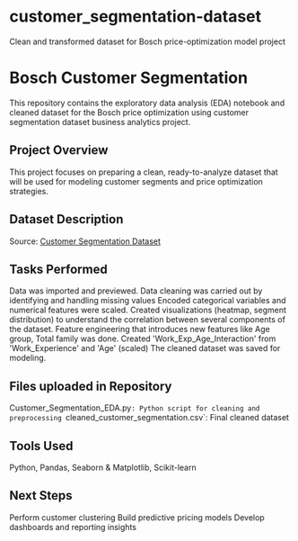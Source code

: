 # customer_segmentation-dataset
Clean and transformed dataset for Bosch price-optimization model project
# Bosch Customer Segmentation
This repository contains the exploratory data analysis (EDA) notebook and cleaned dataset for the Bosch price optimization using customer segmentation dataset business analytics project.

## Project Overview

This project focuses on preparing a clean, ready-to-analyze dataset that will be used for modeling customer segments and price optimization strategies.

## Dataset Description

Source: [Customer Segmentation Dataset](https://www.kaggle.com/datasets/kaushiksuresh147/customer-segmentation?resource=download)

##  Tasks Performed
Data was imported and previewed.
Data cleaning was carried out by identifying and handling missing values
Encoded categorical variables and numerical features were scaled.
Created visualizations (heatmap, segment distribution) to understand the correlation between several components of the dataset.
Feature engineering that introduces new features like Age group, Total family was done. Created 'Work_Exp_Age_Interaction' from 'Work_Experience' and 'Age' (scaled)
The cleaned dataset was saved for modeling.

## Files uploaded in Repository

Customer_Segmentation_EDA.py`: Python script for cleaning and preprocessing
`cleaned_customer_segmentation.csv`: Final cleaned dataset

## Tools Used

Python, Pandas, Seaborn & Matplotlib, Scikit-learn

## Next Steps
Perform customer clustering
Build predictive pricing models
Develop dashboards and reporting insights

